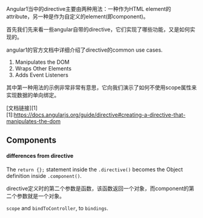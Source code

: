 Angular1当中的directive主要由两种用法：一种作为HTML element的attribute，另一种是作为自定义的element(即component)。

首先我们先来看一些angular自带的directive，它们实现了哪些功能，又是如何实现的。

angular1的官方文档中详细介绍了directive的common use cases.

1. Manipulates the DOM
2. Wraps Other Elements
3. Adds Event Listeners

其中第一种用法的示例非常非常有意思，它向我们演示了如何不使用scope属性来实现数据的单向绑定。

[文档链接][1]        
[1]:https://docs.angularjs.org/guide/directive#creating-a-directive-that-manipulates-the-dom

## Components

#### differences from directive

The `return {};` statement inside the `.directive()` becomes the Object definition inside `.component()`.

directive定义时的第二个参数是函数，该函数返回一个对象，而component的第二个参数就是一个对象。

`scope` and `bindToController`,  to `bindings`.

#### 